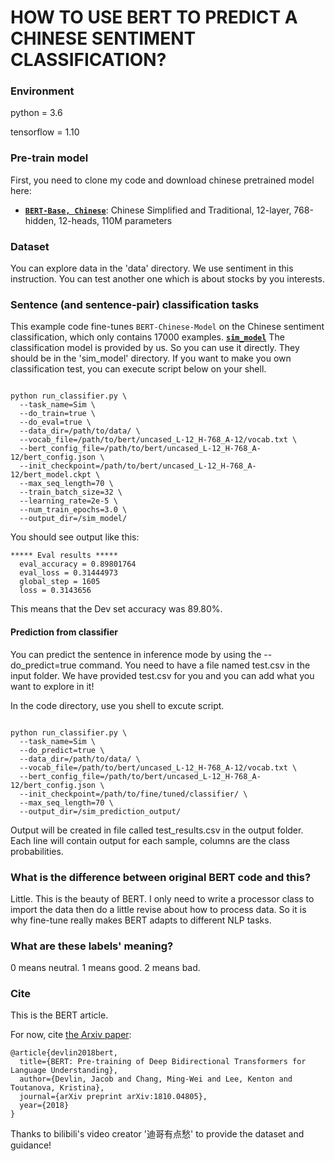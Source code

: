 # HOW TO USE BERT TO PREDICT A CHINESE SENTIMENT CLASSIFICATION?

### Environment

python = 3.6

tensorflow = 1.10

### Pre-train model
First, you need to clone my code and download chinese pretrained model here:



*   **[`BERT-Base, Chinese`](https://storage.googleapis.com/bert_models/2018_11_03/chinese_L-12_H-768_A-12.zip)**:
    Chinese Simplified and Traditional, 12-layer, 768-hidden, 12-heads, 110M
    parameters

### Dataset

You can explore data in the 'data' directory. We use sentiment in this instruction. You can test another one which is about stocks by you interests.



### Sentence (and sentence-pair) classification tasks



This example code fine-tunes `BERT-Chinese-Model` on the Chinese sentiment classification, which only contains 17000 examples.   **[`sim_model`](https://drive.google.com/file/d/1ndSg0Za0Fk5YySaS-ghmJGdUDcZxzg1z/view?usp=sharing)** The classification model is provided by us. So you can use it directly. They should be in the 'sim_model' directory. If you want to make you own classification test, you can execute script below on your shell.


```shell

python run_classifier.py \
  --task_name=Sim \
  --do_train=true \
  --do_eval=true \
  --data_dir=/path/to/data/ \
  --vocab_file=/path/to/bert/uncased_L-12_H-768_A-12/vocab.txt \
  --bert_config_file=/path/to/bert/uncased_L-12_H-768_A-12/bert_config.json \
  --init_checkpoint=/path/to/bert/uncased_L-12_H-768_A-12/bert_model.ckpt \
  --max_seq_length=70 \
  --train_batch_size=32 \
  --learning_rate=2e-5 \
  --num_train_epochs=3.0 \
  --output_dir=/sim_model/
```

You should see output like this:

```
***** Eval results *****
  eval_accuracy = 0.89801764
  eval_loss = 0.31444973
  global_step = 1605
  loss = 0.3143656
```

This means that the Dev set accuracy was 89.80%. 

#### Prediction from classifier

You can predict the sentence in inference mode by using the --do_predict=true command. You need to have a file named test.csv in the input folder. We have provided test.csv for you and you can add what you want to explore in it!

In the code directory, use you shell to excute script.

```shell

python run_classifier.py \
  --task_name=Sim \
  --do_predict=true \
  --data_dir=/path/to/data/ \
  --vocab_file=/path/to/bert/uncased_L-12_H-768_A-12/vocab.txt \
  --bert_config_file=/path/to/bert/uncased_L-12_H-768_A-12/bert_config.json \
  --init_checkpoint=/path/to/fine/tuned/classifier/ \
  --max_seq_length=70 \
  --output_dir=/sim_prediction_output/
```

Output will be created in file called test_results.csv in the output folder. Each line will contain output for each sample, columns are the class probabilities.

### What is the difference between original BERT code and this?

Little. This is the beauty of BERT. I only need to write a processor class to import the data then do a little revise about how to process data. So it is why fine-tune really makes BERT adapts to different NLP tasks.

### What are these labels' meaning? 

0 means neutral. 1 means good. 2 means bad.

### Cite
This is the BERT article.

For now, cite [the Arxiv paper](https://arxiv.org/abs/1810.04805):

```
@article{devlin2018bert,
  title={BERT: Pre-training of Deep Bidirectional Transformers for Language Understanding},
  author={Devlin, Jacob and Chang, Ming-Wei and Lee, Kenton and Toutanova, Kristina},
  journal={arXiv preprint arXiv:1810.04805},
  year={2018}
}
```

Thanks to bilibili's video creator '迪哥有点愁' to provide the dataset and guidance!
